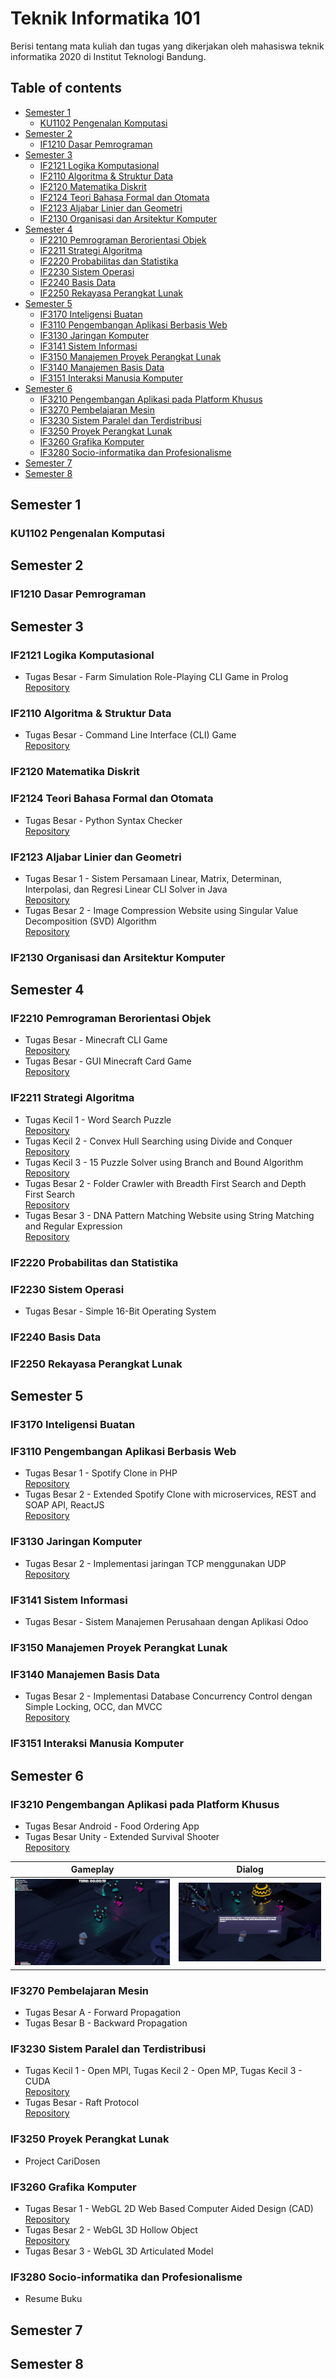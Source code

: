 # Teknik Informatika 101
Berisi tentang mata kuliah dan tugas yang dikerjakan oleh mahasiswa teknik informatika 2020 di Institut Teknologi Bandung.

## Table of contents
- [Semester 1](#semester-1)
  - [KU1102 Pengenalan Komputasi](#ku1102-pengenalan-komputasi)
- [Semester 2](#semester-2)
  - [IF1210 Dasar Pemrograman](#if1210-dasar-pemrograman)
- [Semester 3](#semester-3)
  - [IF2121	Logika Komputasional](#if2121-logika-komputasional)
  - [IF2110 Algoritma & Struktur Data](#if2110-algoritma--struktur-data)
  - [IF2120 Matematika Diskrit](#if2120-matematika-diskrit)
  - [IF2124 Teori Bahasa Formal dan Otomata](#if2124-teori-bahasa-formal-dan-otomata)
  - [IF2123 Aljabar Linier dan Geometri](#if2123-aljabar-linier-dan-geometri)
  - [IF2130 Organisasi dan Arsitektur Komputer](#if2130-organisasi-dan-arsitektur-komputer)
- [Semester 4](#semester-4)
  - [IF2210 Pemrograman Berorientasi Objek](#if2210-pemrograman-berorientasi-objek)
  - [IF2211 Strategi Algoritma](#if2211-strategi-algoritma)
  - [IF2220 Probabilitas dan Statistika](#if2220-probabilitas-dan-statistika)
  - [IF2230 Sistem Operasi](#if2230-sistem-operasi)
  - [IF2240 Basis Data](#if2240-basis-data)
  - [IF2250 Rekayasa Perangkat Lunak](#if2250-rekayasa-perangkat-lunak)
- [Semester 5](#semester-5)
  - [IF3170 Inteligensi Buatan](#if3170-inteligensi-buatan)
  - [IF3110 Pengembangan Aplikasi Berbasis Web](#if3110-pengembangan-aplikasi-berbasis-web)
  - [IF3130 Jaringan Komputer](#if3130-jaringan-komputer)
  - [IF3141 Sistem Informasi](#if3141-sistem-informasi)
  - [IF3150 Manajemen Proyek Perangkat Lunak](#if3150-manajemen-proyek-perangkat-lunak)
  - [IF3140 Manajemen Basis Data](#if3140-manajemen-basis-data)
  - [IF3151 Interaksi Manusia Komputer](#if3151-interaksi-manusia-komputer)
- [Semester 6](#semester-6)
  - [IF3210	Pengembangan Aplikasi pada Platform Khusus](#if3210-pengembangan-aplikasi-pada-platform-khusus)
  - [IF3270	Pembelajaran Mesin](#if3270-pembelajaran-mesin)
  - [IF3230	Sistem Paralel dan Terdistribusi](#if3230-sistem-paralel-dan-terdistribusi)
  - [IF3250	Proyek Perangkat Lunak](#if3250-proyek-perangkat-lunak)
  - [IF3260	Grafika Komputer](#if3260-grafika-komputer)
  - [IF3280	Socio-informatika dan Profesionalisme](#if3280-socio-informatika-dan-profesionalisme)
- [Semester 7](#semester-7)
- [Semester 8](#semester-8)

## Semester 1
### KU1102 Pengenalan Komputasi

## Semester 2
### IF1210 Dasar Pemrograman

## Semester 3
### IF2121 Logika Komputasional
- Tugas Besar - Farm Simulation Role-Playing CLI Game in Prolog  
[Repository](https://github.com/ranjabi/tubes-logkom)

### IF2110 Algoritma & Struktur Data
- Tugas Besar - Command Line Interface (CLI) Game  
[Repository](https://github.com/ranjabi/doraemonangis-part2)

### IF2120 Matematika Diskrit

### IF2124 Teori Bahasa Formal dan Otomata
- Tugas Besar - Python Syntax Checker  
[Repository](https://github.com/ranjabi/Python-Parser)

### IF2123 Aljabar Linier dan Geometri
- Tugas Besar 1 - Sistem Persamaan Linear, Matrix, Determinan, Interpolasi, dan Regresi Linear CLI Solver in Java  
[Repository](https://github.com/ranjabi/Algeo01-20002)
- Tugas Besar 2 - Image Compression Website using Singular Value Decomposition (SVD) Algorithm  
[Repository](https://github.com/ranjabi/Algeo02-20002)

### IF2130 Organisasi dan Arsitektur Komputer

## Semester 4
### IF2210 Pemrograman Berorientasi Objek
- Tugas Besar - Minecraft CLI Game  
[Repository](https://github.com/ranjabi/MinecraftPog)
- Tugas Besar - GUI Minecraft Card Game  
[Repository](https://github.com/ranjabi/minecraft-pog-v2)

### IF2211 Strategi Algoritma
- Tugas Kecil 1 - Word Search Puzzle  
[Repository](https://github.com/ranjabi/Word-Search-Puzzle)
- Tugas Kecil 2 - Convex Hull Searching using Divide and Conquer  
[Repository](https://github.com/ranjabi/Convex-Hull-Divide-and-Conquer)
- Tugas Kecil 3 - 15 Puzzle Solver using Branch and Bound Algorithm  
[Repository](https://github.com/ranjabi/Tucil3_13520002)
- Tugas Besar 2 - Folder Crawler with Breadth First Search and Depth First Search  
[Repository](https://github.com/ranjabi/Folder-Crawler)
- Tugas Besar 3 - DNA Pattern Matching Website using String Matching and Regular Expression  
[Repository](https://github.com/ranjabi/DNA-Pattern-Matching)

### IF2220 Probabilitas dan Statistika

### IF2230 Sistem Operasi
- Tugas Besar - Simple 16-Bit Operating System 

### IF2240 Basis Data

### IF2250 Rekayasa Perangkat Lunak

## Semester 5
### IF3170 Inteligensi Buatan

### IF3110 Pengembangan Aplikasi Berbasis Web
- Tugas Besar 1 - Spotify Clone in PHP  
[Repository](https://github.com/ranjabi/binotify)
- Tugas Besar 2 - Extended Spotify Clone with microservices, REST and SOAP API, ReactJS  
[Repository](https://github.com/ranjabi/binotify-main)

### IF3130 Jaringan Komputer
- Tugas Besar 2 - Implementasi jaringan TCP menggunakan UDP  
[Repository](https://github.com/Sister19/jarkom-tolakangin)

### IF3141 Sistem Informasi
- Tugas Besar - Sistem Manajemen Perusahaan dengan Aplikasi Odoo

### IF3150 Manajemen Proyek Perangkat Lunak

### IF3140 Manajemen Basis Data
- Tugas Besar 2 - Implementasi Database Concurrency Control dengan Simple Locking, OCC, dan MVCC  
[Repository](https://github.com/ranjabi/if3140-tubes2)

### IF3151 Interaksi Manusia Komputer

## Semester 6
### IF3210 Pengembangan Aplikasi pada Platform Khusus
- Tugas Besar Android - Food Ordering App
- Tugas Besar Unity - Extended Survival Shooter  
[Repository](https://gitlab.informatika.org/13520002/if3210-2023-unity-ugm)

Gameplay | Dialog |
--- | --- |
![Gameplay][Gameplay-img] | ![Dialog][Dialog-img] |

[Gameplay-img]: https://github.com/ranjabi/teknik-informatika-101/blob/main/images/if3210-tbu-play.jpg?raw=true
[Dialog-img]: https://github.com/ranjabi/teknik-informatika-101/blob/main/images/if3210-tbu-dialog.jpg?raw=true

###	IF3270 Pembelajaran Mesin
- Tugas Besar A - Forward Propagation
- Tugas Besar B - Backward Propagation

### IF3230 Sistem Paralel dan Terdistribusi
- Tugas Kecil 1 - Open MPI, Tugas Kecil 2 - Open MP, Tugas Kecil 3 - CUDA  
[Repository](https://github.com/Sister19/if3230-tucil-sister-spilltheteasis)
- Tugas Besar - Raft Protocol  
[Repository](https://github.com/Sister19/if3230-tubes-spilltheteasis)

### IF3250 Proyek Perangkat Lunak
- Project CariDosen

###	IF3260 Grafika Komputer
- Tugas Besar 1 - WebGL 2D Web Based Computer Aided Design (CAD)  
[Repository](https://github.com/ranjabi/2d-web-based-cad)
- Tugas Besar 2 - WebGL 3D Hollow Object  
[Repository](https://github.com/ranjabi/IF3260_Tugas2_K01_G18)
- Tugas Besar 3 - WebGL 3D Articulated Model

###	IF3280 Socio-informatika dan Profesionalisme
- Resume Buku

## Semester 7

## Semester 8
